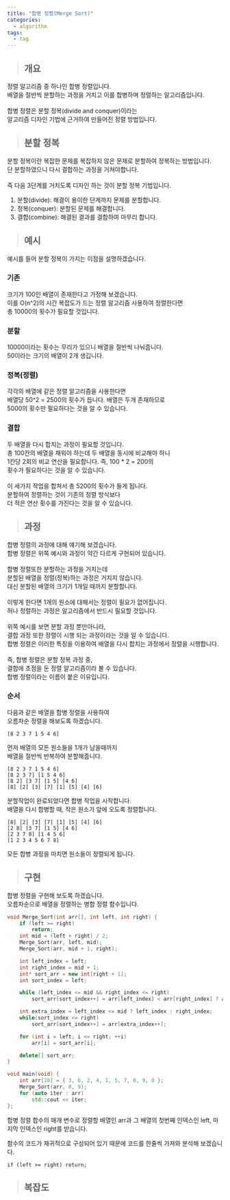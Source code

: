 ```yaml
---
title: "합병 정렬(Merge Sort)"
categories:
  - algorithm
tags:
  - tag
---
```

> ## 개요

정렬 알고리즘 중 하나인 합병 정렬입니다.<br>
배열을 절반씩 분할하는 과정을 거치고 이를 합병하며 정렬하는 알고리즘입니다.<br>
<br>
합병 정렬은 분할 정복(divide and conquer)이라는<br>
알고리즘 디자인 기법에 근거하여 만들어진 정렬 방법입니다.
> ## 분할 정복

분할 정복이란 복잡한 문제를 복잡하지 않은 문제로 분할하여 정복하는 방법입니다.<br>
단 분할하였으니 다시 결합하는 과정을 거쳐야합니다.<br>
<br>
즉 다음 3단계를 거치도록 디자인 하는 것이 분할 정복 기법입니다.
1. 분할(divide): 해결이 용이한 단계까지 문제를 분할합니다.
2. 정복(conquer): 분할된 문제를 해결합니다.
3. 결합(combine): 해결된 결과를 결합하여 마무리 합니다.

> ## 예시

예시를 들어 분할 정복이 가지는 이점을 설명하겠습니다.
### 기존
크기가 100인 배열이 존재한다고 가정해 보겠습니다.<br>
이를 O(n^2)의 시간 복잡도가 드는 정렬 알고리즘 사용하여 정렬한다면<br>
총 10000의 횟수가 필요할 것입니다.
### 분할
10000이라는 횟수는 무리가 있으니 배열을 절반씩 나눠줍니다.<br>
50이라는 크기의 배열이 2개 생깁니다.
### 정복(정렬)
각각의 배열에 같은 정렬 알고리즘을 사용한다면<br>
배열당 50^2 = 2500의 횟수가 듭니다. 배열은 두개 존재하므로<br>
5000의 횟수만 필요하다는 것을 알 수 있습니다.
### 결합
두 배열을 다시 합치는 과정이 필요할 것입니다.<br>
총 100칸의 배열을 채워야 하는데 두 배열을 동시에 비교해야 하니<br>
1칸당 2회의 비교 연산을 필요합니다. 즉, 100 * 2 = 200의<br>
횟수가 필요하다는 것을 알 수 있습니다.<br>
<br>
이 세가지 작업을 합쳐서 총 5200의 횟수가 들게 됩니다.<br>
분할하여 정렬하는 것이 기존의 정렬 방식보다<br>
더 적은 연산 횟수를 가진다는 것을 알 수 있습니다.

> ## 과정

합병 정렬의 과정에 대해 얘기해 보겠습니다.<br>
합병 정렬은 위쪽 예시와 과정이 약간 다르게 구현되어 있습니다.<br>
<br>
합병 정렬또한 분할하는 과정을 거치는데<br>
분할된 배열을 정렬(정복)하는 과정은 거치지 않습니다.<br>
대신 분할된 배열의 크기가 1개일 때까지 분할합니다.<br>
<br>
이렇게 한다면 1개의 원소에 대해서는 정렬이 필요가 없어집니다.<br>
허나 정렬하는 과정은 알고리즘에서 반드시 필요할 것입니다.<br>
<br>
위쪽 예시를 보면 분할 과정 뿐만아니라,<br>
결합 과정 또한 정렬이 시행 되는 과정이라는 것을 알 수 있습니다.<br>
합병 정렬은 이러한 특징을 이용하여 배열을 다시 합치는 과정에서 정렬을 시행합니다.<br>
<br>
즉, 합병 정렬은 분할 정복 과정 중,<br>
결합에 초점을 둔 정렬 알고리즘이라 볼 수 있습니다.<br>
합병 정렬이라는 이름이 붙은 이유입니다.
### 순서
다음과 같은 배열을 합병 정렬을 사용하여<br>
오름차순 정렬을 해보도록 하겠습니다.
```
[8 2 3 7 1 5 4 6]
```
먼저 배열의 모든 원소들을 1개가 남을때까지<br>
배열을 절반씩 반복하여 분할해줍니다.
```
[8 2 3 7 1 5 4 6]
[8 2 3 7] [1 5 4 6]
[8 2] [3 7] [1 5] [4 6]
[8] [2] [3] [7] [1] [5] [4] [6]
```
분할작업이 완료되었다면 합병 작업을 시작합니다.<br>
배열을 다시 합병할 때, 작은 원소가 앞에 오도록 정렬합니다.
```
[8] [2] [3] [7] [1] [5] [4] [6]
[2 8] [3 7] [1 5] [4 6]
[2 3 7 8] [1 4 5 6]
[1 2 3 4 5 6 7 8]
```
모든 합병 과정을 마치면 원소들이 정렬되게 됩니다.
> ## 구현

합병 정렬을 구현해 보도록 하겠습니다.<br>
오름차순으로 배열을 정렬하는 병합 정렬 함수입니다.
```cpp
void Merge_Sort(int arr[], int left, int right) {
	if (left >= right)
		return;
	int mid = (left + right) / 2;
	Merge_Sort(arr, left, mid);
	Merge_Sort(arr, mid + 1, right);

	int left_index = left;
	int right_index = mid + 1;
	int* sort_arr = new int[right + 1];
	int sort_index = left;

	while (left_index <= mid && right_index <= right)
		sort_arr[sort_index++] = arr[left_index] < arr[right_index] ? arr[left_index++] : arr[right_index++];

	int extra_index = left_index <= mid ? left_index : right_index;
	while(sort_index <= right)
		sort_arr[sort_index++] = arr[extra_index++];

	for (int i = left; i <= right; ++i)
		arr[i] = sort_arr[i];

	delete[] sort_arr;
}
```
```cpp
void main(void) {
	int arr[10] = { 3, 6, 2, 4, 1, 5, 7, 0, 9, 8 };
	Merge_Sort(arr, 0, 9);
	for (auto iter : arr)
		std::cout << iter;
};
```
합병 정렬 합수의 매개 변수로
정렬할 배열인 arr과 그 배열의 첫번째 인덱스인 left, 마지막 인덱스인 right를 받습니다.

함수의 코드가 재귀적으로 구성되어 있기 때문에
코드를 한줄씩 가져와 분석해 보겠습니다.

`if (left >= right)
		return;`
> ## 복잡도
